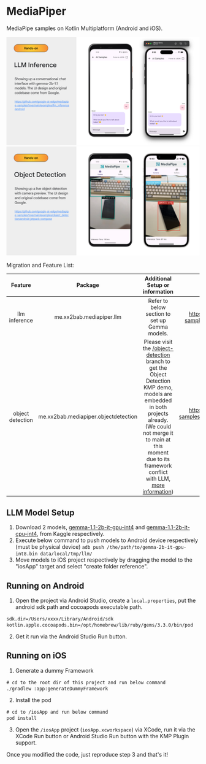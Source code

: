 # MediaPiper

MediaPipe samples on Kotlin Multiplatform (Android and iOS).

![](./media/llm-inference-intro.png)
![](./media/object-detection-intro.png)

Migration and Feature List:

|    Feature     | Package |                                                                                                                                                                           Additional Setup or information                                                                                                                                                                            |                                                                                                                                                                                  Original Android Sample URL                                                                                                                                                                                   |
|:--------------:|:---:|:------------------------------------------------------------------------------------------------------------------------------------------------------------------------------------------------------------------------------------------------------------------------------------------------------------------------------------------------------------------------------------:|:--------------------------------------------------------------------------:|
| llm inference  | me.xx2bab.mediapiper.llm |                                                                                                                                                                    Refer to below section to set up Gemma models.                                                                                                                                                                    | https://github.com/google-ai-edge/mediapipe-samples/tree/main/examples/llm_inference/android |
|object detection | me.xx2bab.mediapiper.objectdetection | Please visit the [/object-detection](https://github.com/2BAB/MediaPiper/tree/object-detection) branch to get the Object Detection KMP demo, models are embedded in both projects already. (We could not merge it to main at this moment due to its framework conflict with LLM, [more information](https://github.com/google-ai-edge/mediapipe/issues/5302#issuecomment-2071660494)) | https://github.com/google-ai-edge/mediapipe-samples/tree/main/examples/object_detection/android-jetpack-compose | 

## LLM Model Setup

1. Download 2 models, [gemma-1.1-2b-it-gpu-int4](https://www.kaggle.com/models/google/gemma/tfLite/gemma-1.1-2b-it-gpu-int4) and [gemma-1.1-2b-it-cpu-int4](https://www.kaggle.com/models/google/gemma/tfLite/gemma-1.1-2b-it-cpu-int4), from Kaggle respectively.
2. Execute below command to push models to Android device respectively (must be physical device) ```adb push /the/path/to/gemma-2b-it-gpu-int8.bin data/local/tmp/llm/```
3. Move models to iOS project respectively by dragging the model to the "iosApp" target and select "create folder reference".

## Running on Android

1. Open the project via Android Studio, create a ```local.properties```, put the android sdk path and cocoapods executable path.

```
sdk.dir=/Users/xxxx/Library/Android/sdk
kotlin.apple.cocoapods.bin=/opt/homebrew/lib/ruby/gems/3.3.0/bin/pod
```

2. Get it run via the Android Studio Run button.

## Running on iOS

1. Generate a dummy Framework

```shell
# cd to the root dir of this project and run below command
./gradlew :app:generateDummyFramework
```

2. Install the pod
```shell
# cd to /iosApp and run below command
pod install
```

3. Open the `/iosApp` project (`iosApp.xcworkspace`) via XCode, run it via the XCode Run button or Android Studio Run button with the KMP Plugin support. 

Once you modified the code, just reproduce step 3 and that's it!
